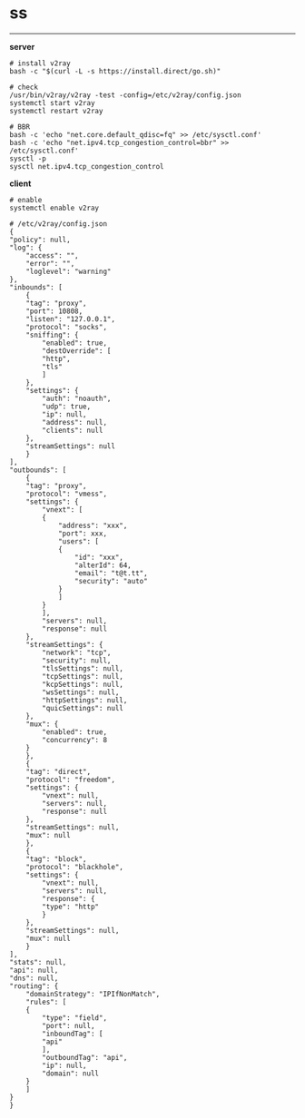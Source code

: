 # ss

---
**server**

    # install v2ray
    bash -c "$(curl -L -s https://install.direct/go.sh)"

    # check
    /usr/bin/v2ray/v2ray -test -config=/etc/v2ray/config.json
    systemctl start v2ray
    systemctl restart v2ray

    # BBR
    bash -c 'echo "net.core.default_qdisc=fq" >> /etc/sysctl.conf'
    bash -c 'echo "net.ipv4.tcp_congestion_control=bbr" >> /etc/sysctl.conf'
    sysctl -p
    sysctl net.ipv4.tcp_congestion_control

**client**

    # enable
    systemctl enable v2ray

    # /etc/v2ray/config.json
    {
    "policy": null,
    "log": {
        "access": "",
        "error": "",
        "loglevel": "warning"
    },
    "inbounds": [
        {
        "tag": "proxy",
        "port": 10808,
        "listen": "127.0.0.1",
        "protocol": "socks",
        "sniffing": {
            "enabled": true,
            "destOverride": [
            "http",
            "tls"
            ]
        },
        "settings": {
            "auth": "noauth",
            "udp": true,
            "ip": null,
            "address": null,
            "clients": null
        },
        "streamSettings": null
        }
    ],
    "outbounds": [
        {
        "tag": "proxy",
        "protocol": "vmess",
        "settings": {
            "vnext": [
            {
                "address": "xxx",
                "port": xxx,
                "users": [
                {
                    "id": "xxx",
                    "alterId": 64,
                    "email": "t@t.tt",
                    "security": "auto"
                }
                ]
            }
            ],
            "servers": null,
            "response": null
        },
        "streamSettings": {
            "network": "tcp",
            "security": null,
            "tlsSettings": null,
            "tcpSettings": null,
            "kcpSettings": null,
            "wsSettings": null,
            "httpSettings": null,
            "quicSettings": null
        },
        "mux": {
            "enabled": true,
            "concurrency": 8
        }
        },
        {
        "tag": "direct",
        "protocol": "freedom",
        "settings": {
            "vnext": null,
            "servers": null,
            "response": null
        },
        "streamSettings": null,
        "mux": null
        },
        {
        "tag": "block",
        "protocol": "blackhole",
        "settings": {
            "vnext": null,
            "servers": null,
            "response": {
            "type": "http"
            }
        },
        "streamSettings": null,
        "mux": null
        }
    ],
    "stats": null,
    "api": null,
    "dns": null,
    "routing": {
        "domainStrategy": "IPIfNonMatch",
        "rules": [
        {
            "type": "field",
            "port": null,
            "inboundTag": [
            "api"
            ],
            "outboundTag": "api",
            "ip": null,
            "domain": null
        }
        ]
    }
    }